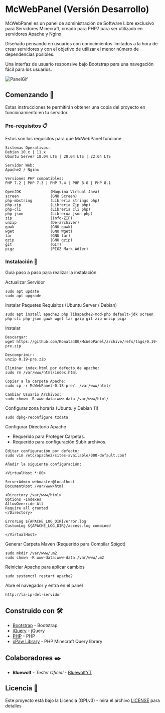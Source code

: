# McWebPanel (Versión Desarrollo)
McWebPanel es un panel de administración de Software Libre exclusivo para Servidores Minecraft, creado para PHP7 para ser utilizado en servidores Apache y Nginx.

Diseñado pensando en usuarios con conocimientos limitados a la hora de crear servidores y con el objetivo de utilizar el menor número de dependencias posibles.

Una interfaz de usuario responsive bajo Bootstrap para una navegación fácil para los usuarios.

![PanelGif](https://user-images.githubusercontent.com/34619567/93478584-1ec69800-f8fc-11ea-9319-51a590a30313.gif)

## Comenzando 🚀

Estas instrucciones te permitirán obtener una copia del proyecto en funcionamiento en tu servidor.



### Pre-requisitos 📋

Estos son los requisitos para que McWebPanel funcione

```
Sistemas Operativos:
Debian 10.x | 11.x
Ubuntu Server 18.04 LTS | 20.04 LTS | 22.04 LTS

Servidor Web:
Apache2 / Nginx

Versiones PHP compatibles:
PHP 7.2 | PHP 7.3 | PHP 7.4 | PHP 8.0 | PHP 8.1

OpenJDK             (Maquina Virtual Java)
screen              (GNU Screen)
php-mbstring        (Libreria strings php)
php-zip             (Libreria Zip php)
php-cli             (Libreria cli php)
php-json            (Librerua json php)
zip                 (Info-ZIP)
unzip               (De-archiver)
gawk                (GNU gawk)
wget                (GNU Wget)
tar                 (GNU tar)
gzip                (GNU gzip)
git                 (GIT)
pigz                (PIGZ Mark Adler)
```

### Instalación 🔧

Guía paso a paso para realizar la instalación

Actualizar Servidor

```
sudo apt update
sudo apt upgrade
```

Instalar Paquetes Requisitos (Ubuntu Server / Debian)

```
sudo apt install apache2 php libapache2-mod-php default-jdk screen php-cli php-json gawk wget tar gzip git zip unzip pigz
```

Instalar

```
Descargar:
wget https://github.com/Konata400/McWebPanel/archive/refs/tags/0.19-pre.zip

Descomprimir:
unzip 0.19-pre.zip

Eliminar index.html por defecto de apache:
sudo rm /var/www/html/index.html

Copiar a la carpeta Apache:
sudo cp -r McWebPanel-0.18-pre/. /var/www/html/

Cambiar Usuario Archivos:
sudo chown -R www-data:www-data /var/www/html/
```

Configurar zona horaria (Ubuntu y Debian 11)
```
sudo dpkg-reconfigure tzdata
```

Configurar Directorio Apache
- Requerido para Proteger Carpetas.
- Requerido para configuración Subir archivos.


```
Editar configuración por defecto:
sudo vim /etc/apache2/sites-available/000-default.conf

Añadir la siguiente configuración:

<VirtualHost *:80>

ServerAdmin webmaster@localhost
DocumentRoot /var/www/html

<Directory /var/www/html>
Options -Indexes
AllowOverride All
Require all granted
</Directory>

ErrorLog ${APACHE_LOG_DIR}/error.log
CustomLog ${APACHE_LOG_DIR}/access.log combined

</VirtualHost>

```

Generar Carpeta Maven (Requerido para Compilar Spigot)

```
sudo mkdir /var/www/.m2
sudo chown -R www-data:www-data /var/www/.m2
```

Reiniciar Apache para aplicar cambios

```
sudo systemctl restart apache2
```

Abre el navegador y entra en el panel

```
http://la-ip-del-servidor
```

## Construido con 🛠️

* [Bootstrap](https://getbootstrap.com/) - Bootstrap
* [jQuery](https://jquery.com/) - jQuery
* [PHP](https://www.php.net/) - PHP
* [xPaw Library](https://github.com/xPaw/PHP-Minecraft-Query) - PHP Minecraft Query library

## Colaboradores ✒️

* **Bluewolf** - *Tester Oficial* - [BluewolfYT](https://github.com/BluewolfYT)

## Licencia 📄

Este proyecto está bajo la Licencia (GPLv3) - mira el archivo [LICENSE](LICENSE) para detalles
